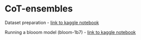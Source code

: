 # CoT-ensembles

Dataset preparation - [link to kaggle notebook](https://www.kaggle.com/code/manwithaflower/prompts-dataset-preparation)

Running a blooom model (bloom-1b7) - [link to kaggle notebook](https://www.kaggle.com/code/manwithaflower/bloom-1b7-gsm8k)
